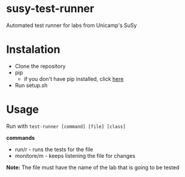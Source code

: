 # susy-test-runner
Automated test runner for labs from Unicamp's SuSy


# Instalation

 * Clone the repository
 * pip
   * if you don't have pip installed, click [here](https://pip.pypa.io/en/stable/installing/)
 * Run setup.sh

# Usage

Run with `test-runner [command] [file] [class]`

**commands**
  * run/r - runs the tests for the file
  * monitore/m - keeps listening the file for changes

**Note:** The file must have the name of the lab that is going to be tested
